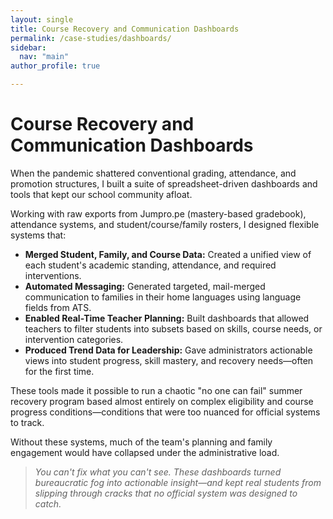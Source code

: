 ```yaml
---
layout: single
title: Course Recovery and Communication Dashboards
permalink: /case-studies/dashboards/
sidebar:
  nav: "main"
author_profile: true

---
```


# Course Recovery and Communication Dashboards

When the pandemic shattered conventional grading, attendance, and promotion structures, I built a suite of spreadsheet-driven dashboards and tools that kept our school community afloat.

Working with raw exports from Jumpro.pe (mastery-based gradebook), attendance systems, and student/course/family rosters, I designed flexible systems that:

- **Merged Student, Family, and Course Data:** Created a unified view of each student's academic standing, attendance, and required interventions.
- **Automated Messaging:** Generated targeted, mail-merged communication to families in their home languages using language fields from ATS.
- **Enabled Real-Time Teacher Planning:** Built dashboards that allowed teachers to filter students into subsets based on skills, course needs, or intervention categories.
- **Produced Trend Data for Leadership:** Gave administrators actionable views into student progress, skill mastery, and recovery needs—often for the first time.

These tools made it possible to run a chaotic "no one can fail" summer recovery program based almost entirely on complex eligibility and course progress conditions—conditions that were too nuanced for official systems to track.

Without these systems, much of the team's planning and family engagement would have collapsed under the administrative load.

> _You can't fix what you can't see. These dashboards turned bureaucratic fog into actionable insight—and kept real students from slipping through cracks that no official system was designed to catch._

